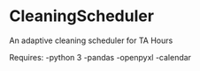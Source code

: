 # CleaningScheduler
An adaptive cleaning scheduler for TA Hours


Requires:
-python 3
-pandas
-openpyxl
-calendar